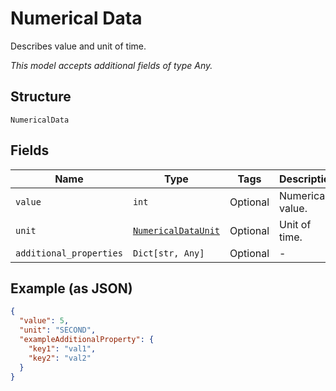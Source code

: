 
# Numerical Data

Describes value and unit of time.

*This model accepts additional fields of type Any.*

## Structure

`NumericalData`

## Fields

| Name | Type | Tags | Description |
|  --- | --- | --- | --- |
| `value` | `int` | Optional | Numerical value. |
| `unit` | [`NumericalDataUnit`](../../doc/models/numerical-data-unit.md) | Optional | Unit of time. |
| `additional_properties` | `Dict[str, Any]` | Optional | - |

## Example (as JSON)

```json
{
  "value": 5,
  "unit": "SECOND",
  "exampleAdditionalProperty": {
    "key1": "val1",
    "key2": "val2"
  }
}
```


